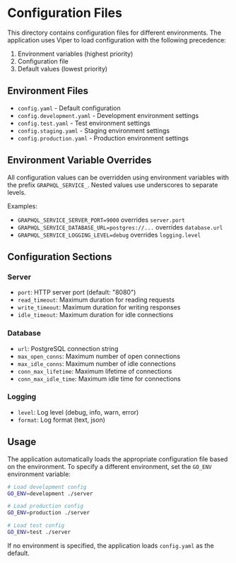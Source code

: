 # Configuration Files

This directory contains configuration files for different environments. The application uses Viper to load configuration with the following precedence:

1. Environment variables (highest priority)
2. Configuration file
3. Default values (lowest priority)

## Environment Files

- `config.yaml` - Default configuration
- `config.development.yaml` - Development environment settings
- `config.test.yaml` - Test environment settings  
- `config.staging.yaml` - Staging environment settings
- `config.production.yaml` - Production environment settings

## Environment Variable Overrides

All configuration values can be overridden using environment variables with the prefix `GRAPHQL_SERVICE_`. Nested values use underscores to separate levels.

Examples:

- `GRAPHQL_SERVICE_SERVER_PORT=9000` overrides `server.port`
- `GRAPHQL_SERVICE_DATABASE_URL=postgres://...` overrides `database.url`
- `GRAPHQL_SERVICE_LOGGING_LEVEL=debug` overrides `logging.level`

## Configuration Sections

### Server

- `port`: HTTP server port (default: "8080")
- `read_timeout`: Maximum duration for reading requests
- `write_timeout`: Maximum duration for writing responses  
- `idle_timeout`: Maximum duration for idle connections

### Database

- `url`: PostgreSQL connection string
- `max_open_conns`: Maximum number of open connections
- `max_idle_conns`: Maximum number of idle connections
- `conn_max_lifetime`: Maximum lifetime of connections
- `conn_max_idle_time`: Maximum idle time for connections

### Logging

- `level`: Log level (debug, info, warn, error)
- `format`: Log format (text, json)

## Usage

The application automatically loads the appropriate configuration file based on the environment. To specify a different environment, set the `GO_ENV` environment variable:

```bash
# Load development config
GO_ENV=development ./server

# Load production config  
GO_ENV=production ./server

# Load test config
GO_ENV=test ./server
```

If no environment is specified, the application loads `config.yaml` as the default.
